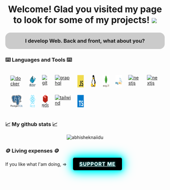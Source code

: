 <h1 align="center">Welcome! Glad you visited my page to look for some of my projects! <img src="https://media.giphy.com/media/mGcNjsfWAjY5AEZNw6/giphy.gif" width="50"></h1>
<h3 style="display:flex; justify-content:center; align-items:center; background:rgba(0,0,0,0.2); border-radius:1rem;padding:1rem;" align="center" >I develop Web. Back and front, what about you?</h3>

<h3 align="left">⌨️ Languages and Tools ⌨️</h3>
<p style="display:grid; grid-template-columns:repeat(10,1fr); gap:20px; background:rgba(255,255,255,0.07); border-radius:1rem; padding: 1rem;">
<a href="https://www.php.net/" target="_blank" rel="noreferrer" style="; justify-self:center; display:flex; "> <img src="https://www.php.net/images/logos/php-logo.svg"  style="align-self:center; jus" alt="docker" width="40" height="40"/>
</a>
<a href="https://www.docker.com/" target="_blank" rel="noreferrer">
<img src="https://raw.githubusercontent.com/devicons/devicon/master/icons/docker/docker-original-wordmark.svg" alt="docker" width="40" height="40"/>
</a> <a href="https://git-scm.com/" target="_blank" rel="noreferrer">
<img src="https://www.vectorlogo.zone/logos/git-scm/git-scm-icon.svg" alt="git" width="40" height="40"/>
</a> <a href="https://graphql.org" target="_blank" rel="noreferrer">
<img src="https://www.vectorlogo.zone/logos/graphql/graphql-icon.svg" alt="graphql" width="40" height="40"/>
</a>
<a href="https://developer.mozilla.org/en-US/docs/Web/JavaScript" target="_blank" rel="noreferrer">
<img src="https://raw.githubusercontent.com/devicons/devicon/master/icons/javascript/javascript-original.svg" alt="javascript" width="40" height="40"/>
</a> <a href="https://www.linux.org/" target="_blank" rel="noreferrer">
<img src="https://raw.githubusercontent.com/devicons/devicon/master/icons/linux/linux-original.svg" alt="linux" width="40" height="40"/>
</a> <a href="https://www.mongodb.com/" target="_blank" rel="noreferrer">
<img src="https://raw.githubusercontent.com/devicons/devicon/master/icons/mongodb/mongodb-original-wordmark.svg" alt="mongodb" width="40" height="40"/>
</a> <a href="https://www.mysql.com/" target="_blank" rel="noreferrer">
<img src="https://raw.githubusercontent.com/devicons/devicon/master/icons/mysql/mysql-original-wordmark.svg" alt="mysql" width="40" height="40"/>
</a> <a href="https://nestjs.com/" target="_blank" rel="noreferrer">
<img src="https://nestjs.com/logo-small.ede75a6b.svg" alt="nestjs" width="40" height="40"/>
</a> <a href="https://nextjs.org/" target="_blank" rel="noreferrer">
<img src="https://cdn.worldvectorlogo.com/logos/nextjs-2.svg" alt="nextjs" width="40" height="40"/>
</a> <a href="https://www.postgresql.org" target="_blank" rel="noreferrer">
<img src="https://raw.githubusercontent.com/devicons/devicon/master/icons/postgresql/postgresql-original-wordmark.svg" alt="postgresql" width="40" height="40"/>
</a> <a href="https://reactjs.org/" target="_blank" rel="noreferrer">
<img src="https://raw.githubusercontent.com/devicons/devicon/master/icons/react/react-original-wordmark.svg" alt="react" width="40" height="40"/>
</a> <a href="https://redis.io" target="_blank" rel="noreferrer">
<img src="https://raw.githubusercontent.com/devicons/devicon/master/icons/redis/redis-original-wordmark.svg" alt="redis" width="40" height="40"/>
</a> <a href="https://tailwindcss.com/" target="_blank" rel="noreferrer">
<img src="https://www.vectorlogo.zone/logos/tailwindcss/tailwindcss-icon.svg" alt="tailwind" width="40" height="40"/>
</a> <a href="https://www.typescriptlang.org/" target="_blank" rel="noreferrer">
<img src="https://raw.githubusercontent.com/devicons/devicon/master/icons/typescript/typescript-original.svg" alt="typescript" width="40" height="40"/>
</a> </p>

### 📈 My github stats 📈

<p align="center"> <img src="https://github-readme-stats.vercel.app/api?username=abhisheknaiidu&show_icons=true&theme=gotham" alt="abhisheknaiidu" />

### 🪙 Living expenses 🪙

<p>If you like what I'am doing, => <a style="margin:0 1rem; background-color: black; color: white; border: none; padding: 10px 20px; font-size: 16px; font-weight: bold; text-transform: uppercase; letter-spacing: 1px; border-radius: 5px; box-shadow: 0 0 10px rgba(0, 255, 255, 0.8), 0 0 20px rgba(0, 255, 255, 0.6), 0 0 30px rgba(0, 255, 255, 0.4); text-shadow: 0 0 5px rgba(0, 255, 255, 0.8);box-shadow: 0 0 10px #00ffff, 
                            0 0 20px #00ffff, 
                            0 0 30px #00ffff, 
                            0 0 40px #00ffff;
                            " href="https://www.buymeacoffee.com/st_182">Support Me</a></p>
